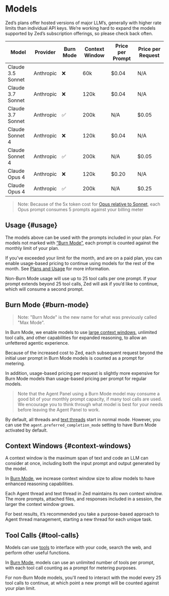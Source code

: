 # Models

Zed’s plans offer hosted versions of major LLM’s, generally with higher rate limits than individual API keys.
We’re working hard to expand the models supported by Zed’s subscription offerings, so please check back often.

| Model             | Provider  | Burn Mode | Context Window | Price per Prompt | Price per Request |
| ----------------- | --------- | --------- | -------------- | ---------------- | ----------------- |
| Claude 3.5 Sonnet | Anthropic | ❌        | 60k            | $0.04            | N/A               |
| Claude 3.7 Sonnet | Anthropic | ❌        | 120k           | $0.04            | N/A               |
| Claude 3.7 Sonnet | Anthropic | ✅        | 200k           | N/A              | $0.05             |
| Claude Sonnet 4   | Anthropic | ❌        | 120k           | $0.04            | N/A               |
| Claude Sonnet 4   | Anthropic | ✅        | 200k           | N/A              | $0.05             |
| Claude Opus 4     | Anthropic | ❌        | 120k           | $0.20            | N/A               |
| Claude Opus 4     | Anthropic | ✅        | 200k           | N/A              | $0.25             |

> Note: Because of the 5x token cost for [Opus relative to Sonnet](https://www.anthropic.com/pricing#api), each Opus prompt consumes 5 prompts against your billing meter

## Usage {#usage}

The models above can be used with the prompts included in your plan. For models not marked with [“Burn Mode”](#burn-mode), each prompt is counted against the monthly limit of your plan.

If you’ve exceeded your limit for the month, and are on a paid plan, you can enable usage-based pricing to continue using models for the rest of the month. See [Plans and Usage](./plans-and-usage.md) for more information.

Non-Burn Mode usage will use up to 25 tool calls per one prompt. If your prompt extends beyond 25 tool calls, Zed will ask if you’d like to continue, which will consume a second prompt.

## Burn Mode {#burn-mode}

> Note: "Burn Mode" is the new name for what was previously called "Max Mode".

In Burn Mode, we enable models to use [large context windows](#context-windows), unlimited tool calls, and other capabilities for expanded reasoning, to allow an unfettered agentic experience.

Because of the increased cost to Zed, each subsequent request beyond the initial user prompt in Burn Mode models is counted as a prompt for metering.

In addition, usage-based pricing per request is slightly more expensive for Burn Mode models than usage-based pricing per prompt for regular models.

> Note that the Agent Panel using a Burn Mode model may consume a good bit of your monthly prompt capacity, if many tool calls are used.
> We encourage you to think through what model is best for your needs before leaving the Agent Panel to work.

By default, all threads and [text threads](./text-threads.md) start in normal mode.
However, you can use the `agent.preferred_completion_mode` setting to have Burn Mode activated by default.

## Context Windows {#context-windows}

A context window is the maximum span of text and code an LLM can consider at once, including both the input prompt and output generated by the model.

In [Burn Mode](#burn-mode), we increase context window size to allow models to have enhanced reasoning capabilities.

Each Agent thread and text thread in Zed maintains its own context window.
The more prompts, attached files, and responses included in a session, the larger the context window grows.

For best results, it’s recommended you take a purpose-based approach to Agent thread management, starting a new thread for each unique task.

## Tool Calls {#tool-calls}

Models can use [tools](./tools.md) to interface with your code, search the web, and perform other useful functions.

In [Burn Mode](#burn-mode), models can use an unlimited number of tools per prompt, with each tool call counting as a prompt for metering purposes.

For non-Burn Mode models, you'll need to interact with the model every 25 tool calls to continue, at which point a new prompt will be counted against your plan limit.
